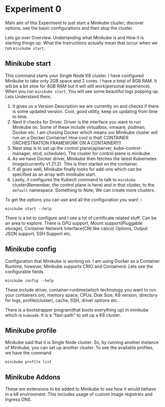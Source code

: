 # Experiment 0

Main aim of this Experiment to just start a Minikube cluster, discover options, see the basic configurations and then stop the cluster. 

Lets go over Overview. Undertanding what Minikube is and How it is starting things up. What the Instructions actually mean that occur when we run `minikube start`.

## Minikube start
This command starts your Single Node K8 cluster. I have configured Minikube to take only 2GB space and 2 cores. I have a total of 8GB RAM. It will be a bit slow for 4GB RAM but it will still work(personal experience). When you run `minikube start`, You will see some beautiful logs popping up. Lets Understand them.

1. It gives us a Version Description we are currently on and checks if there is some updated version. Cool, good utility, keep on updating from time to time.
2. Next it checks for Driver. Driver is the interface you want to run Minikube on. Some of these include virtualbox, vmware, podman, Docker etc. I am chosing Docker which means our Minikube cluster will run on a Docker Container! How cool is that! CONTAINER ORCHESTRATION FRAMEWORK ON A CONTAINER!!!!
3. Next step is to set up the control plane(apiserver, kube-control-manager, etcd, scheduler). The cluster for control plane is minikube.
4. As we have Docker driver, Minikube then fetches the latest Kubernetes Image(currently v1.21.2). This is then started on the container.
5. If all goes well, Minikube finally looks for add-ons which can be specified as an array with minikube start.
6. Lastly, it configures the Kubectl command to talk to `minikube` cluster(Remember, the control plane is here) and in that cluster, to the `default` namespace. Something to Note, We can create more clusters.

To get the options you can use and all the configuration you want :-

`minikube start --help`

There is a lot to configure and I see a lot of certificate related stuff. Can be an area to explore. There is GPU support, Mount support(Pluggable storage), Container Network Interface(CNI like calico) Options, Output JSON support, SSH Support etc. 

## Minikube config
Configuration that Minikube is working on. I am using Docker as a Container Runtime, however, Minikube supports CRIO and Containerd. Lets see the configurable fields. 

`minikube config --help`

These include driver, container-runtime(which technology you want to run your containers on), memory space, CPUs, Disk Size, K8 version, directory for logs, profile(cluster), cache, SSH, driver options etc.

There is a bootstrapper program(that boots everything up) in minikube which is `kubeadm`. It is a "fast-path" to set up a K8 cluster. 

## Minikube profile
Minikube said that it is Single Node cluster. So, by running another instance of Minikube, you can set up another cluster. To see the available profiles, we have the command

`minikube profile list`

## Minikube Addons
These are extensions to be added to Minikube to see how it would behave in a k8 environment. This includes usage of custom image registries and Ingress DNS. 